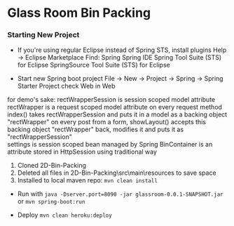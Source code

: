 # Glass Room Bin Packing

### Starting New Project
+ If you're using regular Eclipse instead of Spring STS, install plugins
	Help -> Eclipse Marketplace
	Find: Spring
		Spring IDE
		Spring Tool Suite (STS) for Eclipse
		SpringSource Tool Suite (STS) for Eclipse

+ Start new Spring boot project
	File -> New -> Project -> Spring -> Spring Starter Project
	check Web in Web
	
	
for demo's sake:
rectWrapperSession is session scoped model attribute
rectWrapper is a request scoped model attribute
	on every request method index() takes rectWrapperSession and puts it in a model as a backing object "rectWrapper"
	on every post from a form, showLayout() accepts this backing object "rectWrapper" back, modifies it and puts it as "rectWrapperSession"     
settings is session scoped bean managed by Spring
BinContainer is an attribute stored in HttpSession using traditional way

1. Cloned 2D-Bin-Packing
2. Deleted all files in 2D-Bin-Packing\src\main\resources to save space
3. Installed to local maven repo: `mvn clean install`

+ Run with
`java -Dserver.port=8090 -jar glassroom-0.0.1-SNAPSHOT.jar`
or 
`mvn spring-boot:run`

+ Deploy
`mvn clean heroku:deploy`